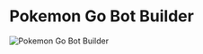 # Pokemon Go Bot Builder
![Pokemon Go Bot Builder](https://cloud.githubusercontent.com/assets/11890358/17818608/a7f9add2-6644-11e6-966e-b02968acd38e.png)

